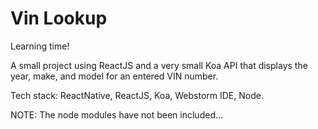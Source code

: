 # Vin Lookup

Learning time!

A small project using ReactJS and a very small Koa API that displays the year, make, and model for an entered VIN number. 

Tech stack: ReactNative, ReactJS, Koa, Webstorm IDE, Node.

NOTE: The node modules have not been included...
